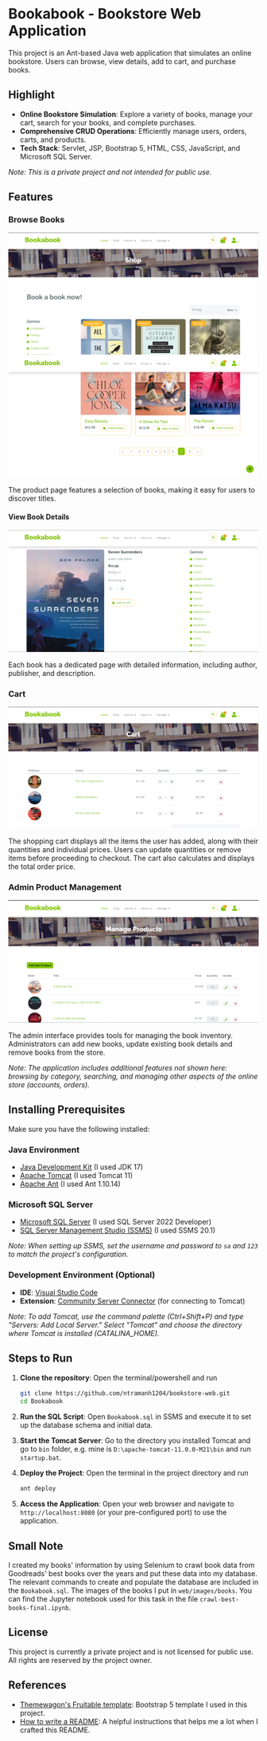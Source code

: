 # Bookabook - Bookstore Web Application

This project is an Ant-based Java web application that simulates an online bookstore. Users can browse, view details, add to cart, and purchase books.

## Highlight

- **Online Bookstore Simulation**: Explore a variety of books, manage your cart, search for your books, and complete purchases.
- **Comprehensive CRUD Operations**: Efficiently manage users, orders, carts, and products.
- **Tech Stack**: Servlet, JSP, Bootstrap 5, HTML, CSS, JavaScript, and Microsoft SQL Server.

*Note: This is a private project and not intended for public use.*

## Features

### Browse Books

![Homepage showcasing a selection of books](./docs/feature-img/shop-1.png)
![Homepage showcasing a selection of books](./docs/feature-img/shop-2.png)

The product page features a selection of books, making it easy for users to discover titles.

#### View Book Details

![Product details page with book information and reviews](docs/feature-img/shop-detail.png)

Each book has a dedicated page with detailed information, including author, publisher, and description.

### Cart
![Cart page with items, showing quantity, name, and total](docs/feature-img/cart.png)

The shopping cart displays all the items the user has added, along with their quantities and individual prices. Users can update quantities or remove items before proceeding to checkout. The cart also calculates and displays the total order price. 

### Admin Product Management

![Admin interface for managing book inventory](./docs/feature-img/admin-manage.png)

The admin interface provides tools for managing the book inventory. Administrators can add new books, update existing book details and remove books from the store.

*Note: The application includes additional features not shown here: browsing by category, searching, and managing other aspects of the online store (accounts, orders).*

## Installing Prerequisites

Make sure you have the following installed:

### Java Environment

- [Java Development Kit](https://www.oracle.com/java/technologies/downloads) (I used JDK 17)
- [Apache Tomcat](https://tomcat.apache.org/download-11.cgi) (I used Tomcat 11)
- [Apache Ant](https://ant.apache.org/bindownload.cgi) (I used Ant 1.10.14)

### Microsoft SQL Server

- [Microsoft SQL Server](https://www.microsoft.com/en-us/sql-server/sql-server-downloads) (I used SQL Server 2022 Developer)
- [SQL Server Management Studio (SSMS)](https://learn.microsoft.com/en-us/sql/ssms/download-sql-server-management-studio-ssms) (I used SSMS 20.1)

*Note: When setting up SSMS, set the username and password to `sa` and `123` to match the project's configuration.*

### Development Environment (Optional)

- **IDE**: [Visual Studio Code](https://code.visualstudio.com/download)
- **Extension**: [Community Server Connector](https://marketplace.visualstudio.com/items?itemName=redhat.vscode-community-server-connector) (for connecting to Tomcat)

*Note: To add Tomcat, use the command palette (Ctrl+Shift+P) and type "Servers: Add Local Server."
Select "Tomcat" and choose the directory where Tomcat is installed (CATALINA_HOME).*

## Steps to Run

1. **Clone the repository**: Open the terminal/powershell and run
   ```bash
   git clone https://github.com/ntramanh1204/bookstore-web.git
   cd Bookabook
   ```

2. **Run the SQL Script**: 
   Open `Bookabook.sql` in SSMS and execute it to set up the database schema and initial data.

3. **Start the Tomcat Server**: 
   Go to the directory you installed Tomcat and go to `bin` folder, e.g. mine is `D:\apache-tomcat-11.0.0-M21\bin` and run `startup.bat`.

4. **Deploy the Project**: 
   Open the terminal in the project directory and run
   ```bash
   ant deploy
   ```

5. **Access the Application**: 
   Open your web browser and navigate to `http://localhost:8080` (or your pre-configured port) to use the application.

## Small Note

I created my books' information by using Selenium to crawl book data from Goodreads' best books over the years and put these data into my database. The relevant commands to create and populate the database are included in the `Bookabook.sql`. The images of the books I put in `web/images/books`. You can find the Jupyter notebook used for this task in the file `crawl-best-books-final.ipynb`.


## License

This project is currently a private project and is not licensed for public use. All rights are reserved by the project owner.

## References

- [Themewagon's Fruitable template](https://themewagon.com/themes/fruitables-free/): Bootstrap 5 template I used in this project.
- [How to write a README](https://github.com/banesullivan/README): A helpful instructions that helps me a lot when I crafted this README.